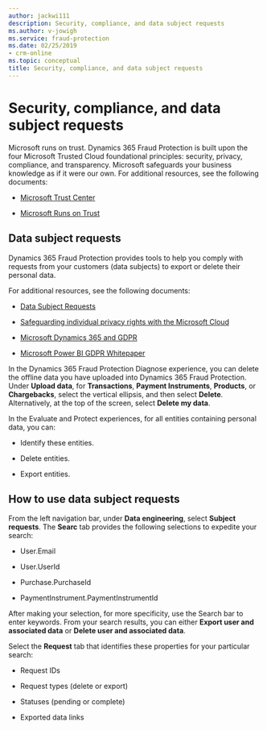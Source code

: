 ```yaml
---
author: jackwi111
description: Security, compliance, and data subject requests
ms.author: v-jowigh
ms.service: fraud-protection
ms.date: 02/25/2019
- crm-online
ms.topic: conceptual
title: Security, compliance, and data subject requests
---
```



# Security, compliance, and data subject requests

Microsoft runs on trust. Dynamics 365 Fraud Protection is built upon the four Microsoft Trusted Cloud foundational principles: security, privacy, compliance, and transparency. Microsoft safeguards your business knowledge as if it were our own.
For additional resources, see the following documents:

- [Microsoft Trust Center](https://www.microsoft.com/en-us/trustcenter/default.aspx)

- [Microsoft Runs on Trust](https://www.microsoft.com/en-us/legal/compliance/integrity)

## Data subject requests

Dynamics 365 Fraud Protection provides tools to help you comply with requests from your customers (data subjects) to export or delete their personal data.

For additional resources, see the following documents:

- [Data Subject Requests](https://docs.microsoft.com/en-us/microsoft-365/compliance/gdpr-data-subject-requests)

- [Safeguarding individual privacy rights with the Microsoft Cloud](https://www.microsoft.com/en-us/trustcenter/privacy/gdpr/gdpr-overview)

- [Microsoft Dynamics 365 and GDPR](https://docs.microsoft.com/en-us/dynamics365/get-started/gdpr/index)

- [Microsoft Power BI GDPR Whitepaper](https://powerbi.microsoft.com/en-us/blog/power-bi-gdpr-whitepaper-is-now-available/)

In the Dynamics 365 Fraud Protection Diagnose experience, you can delete the offline data you have uploaded into Dynamics 365 Fraud Protection. Under **Upload data**, for **Transactions**, **Payment Instruments**, **Products**, or **Chargebacks**, select the vertical ellipsis, and then select **Delete**. Alternatively, at the top of the screen, select **Delete my data**.

In the Evaluate and Protect experiences, for all entities containing personal data, you can:

- Identify these entities.

- Delete entities.

- Export entities.

## How to use data subject requests

From the left navigation bar, under **Data engineering**, select **Subject requests**. The **Searc** tab provides the following selections to expedite your search:

- User.Email

- User.UserId

- Purchase.PurchaseId

- PaymentInstrument.PaymentInstrumentId

After making your selection, for more specificity, use the Search bar to enter keywords. From your search results, you can either **Export user and associated data** or **Delete user and associated data**.

Select the **Request** tab that identifies these properties for your particular search:

- Request IDs

- Request types (delete or export)

- Statuses (pending or complete)

- Exported data links
